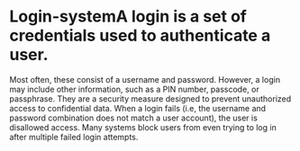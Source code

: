 # Login-systemA login is a set of credentials used to authenticate a user.
Most often, these consist of a username and password. However, a login may include other information, such as a PIN number, passcode, or passphrase.
They are a security measure designed to prevent unauthorized access to confidential data.
When a login fails (i.e, the username and password combination does not match a user account), the user is disallowed access. 
Many systems block users from even trying to log in after multiple failed login attempts.
